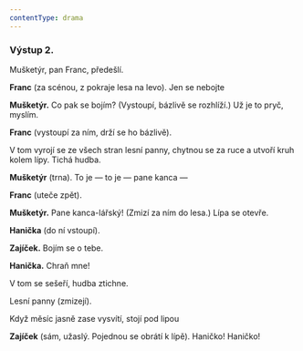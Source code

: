 ```yaml
---
contentType: drama
---
```


### Výstup 2.

Mušketýr, pan Franc, předešlí.

**Franc** (za scénou, z pokraje lesa na levo). Jen se nebojte

**Mušketýr.** Co pak se bojím? (Vystoupí, bázlivě se rozhlíží.) Už je to pryč, myslím.

**Franc** (vystoupí za ním, drží se ho bázlivě).

V tom vyrojí se ze všech stran lesní panny, chytnou se za ruce a utvoří kruh kolem lípy. Tichá hudba.

**Mušketýr** (trna). To je — to je — pane kanca — 

**Franc** (uteče zpět).

**Mušketýr.** Pane kanca-lářský! (Zmizí za ním do lesa.) Lípa se otevře.

**Hanička** (do ní vstoupí). 

**Zajíček.** Bojím se o tebe. 

**Hanička.** Chraň mne!

V tom se sešeří, hudba ztichne.

Lesní panny (zmizejí).

Když měsíc jasně zase vysvítí, stojí pod lipou

**Zajíček** (sám, užaslý. Pojednou se obrátí k lípě). Haničko! Haničko!
